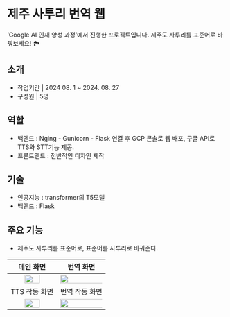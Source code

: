 # 제주 사투리 번역 웹
‘Google AI 인재 양성 과정’에서 진행한 프로젝트입니다.
제주도 사투리를 표준어로 바꿔보세요! 🏞️
## 소개
- 작업기간 | 2024 08. 1 ~ 2024. 08. 27
- 구성원 | 5명
## 역할
- 백엔드 : Nging - Gunicorn - Flask 연결 후 GCP 콘솔로 웹 배포, 구글 API로 TTS와 STT기능 제공. 
- 프론트엔드 : 전반적인 디자인 제작
## 기술
- 인공지능 : transformer의 T5모델
- 백엔드 : Flask
## 주요 기능
- 제주도 사투리를 표준어로, 표준어를 사투리로 바꿔준다.

| 메인 화면 | 번역 화면 |
|:-------:|:-------:|
|<img width="60%" src="https://github.com/user-attachments/assets/dece8266-4c33-4e17-b9bc-ef61614b5bb6">| <img width="120%" src="https://github.com/user-attachments/assets/22172839-1fec-4863-b0e0-fb7f3268529c">|
| TTS 작동 화면 | 번역 작동 화면 |
|<img width="60%" src="https://github.com/user-attachments/assets/ef2b3501-f3c8-4521-924b-4a99380915f7">| <img width="120%" src="https://github.com/user-attachments/assets/5e2b38fc-3963-4c79-8c90-09dd1f0440e3">|
